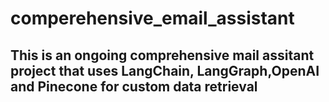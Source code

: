 # comperehensive_email_assistant

## This is an ongoing comprehensive mail assitant project that uses LangChain, LangGraph,OpenAI and Pinecone for custom data retrieval
